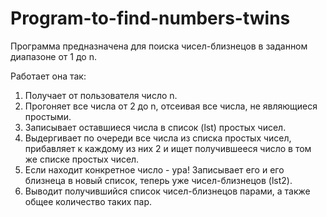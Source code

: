 # Program-to-find-numbers-twins
Программа предназначена для поиска чисел-близнецов в заданном диапазоне от 1 до n.

Работает она так:
1. Получает от пользователя число n.
2. Прогоняет все числа от 2 до n, отсеивая все числа, не являющиеся простыми. 
3. Записывает оставшиеся числа в список (lst) простых чисел.
4. Выдергивает по очереди все числа из списка простых чисел, прибавляет к каждому из них 2 и ищет получившееся число в том же списке простых чисел. 
5. Если находит конкретное число - ура! Записывает его и его близнеца в новый список, теперь уже чисел-близнецов (lst2).
6. Выводит получившийся список чисел-близнецов парами, а также общее количество таких пар.
